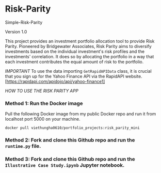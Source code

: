 # Risk-Parity
Simple-Risk-Parity

Version 1.0

This project provides an investment portfolio allocation tool to provide Risk Parity. 
Pioneered by Bridgewater Associates, Risk Parity aims to diversify investments based on the individual investment's risk profiles and the investments' correlation.
It does so by allocating the portfolio in a way that each investment contributes the equal amount of risk to the portfolio.

*IMPORTANT*
To use the data importing `GetRapidAPIData` class, it is crucial that you sign up for the Yahoo Finance API via the RapidAPI website.
[https://rapidapi.com/apidojo/api/yahoo-finance1]

*HOW TO USE THE RISK PARITY APP*
### Method 1: Run the Docker image
Pull the following Docker image from my public Docker repo and run it from localhost port 5000 on your machine.

`docker pull viethungha0610/portfolio_projects:risk_parity_mini`

### Method 2: Fork and clone this Github repo and run the `runtime.py` file.

### Method 3: Fork and clone this Github repo and run the `Illustrative Case Study.ipynb` Jupyter notebook.
